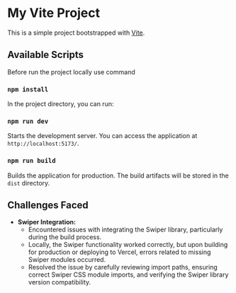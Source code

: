 # My Vite Project

This is a simple project bootstrapped with [Vite]([https://vitejs.dev/](https://my-cyber-security-app-git-main-arsal-zahids-projects.vercel.app/)).

## Available Scripts
Before run the project locally use command

### `npm install`

In the project directory, you can run:

### `npm run dev`

Starts the development server. You can access the application at `http://localhost:5173/`.

### `npm run build`

Builds the application for production. The build artifacts will be stored in the `dist` directory.

## Challenges Faced

* **Swiper Integration:** 
    - Encountered issues with integrating the Swiper library, particularly during the build process. 
    - Locally, the Swiper functionality worked correctly, but upon building for production or deploying to Vercel, errors related to missing Swiper modules occurred. 
    - Resolved the issue by carefully reviewing import paths, ensuring correct Swiper CSS module imports, and verifying the Swiper library version compatibility.
